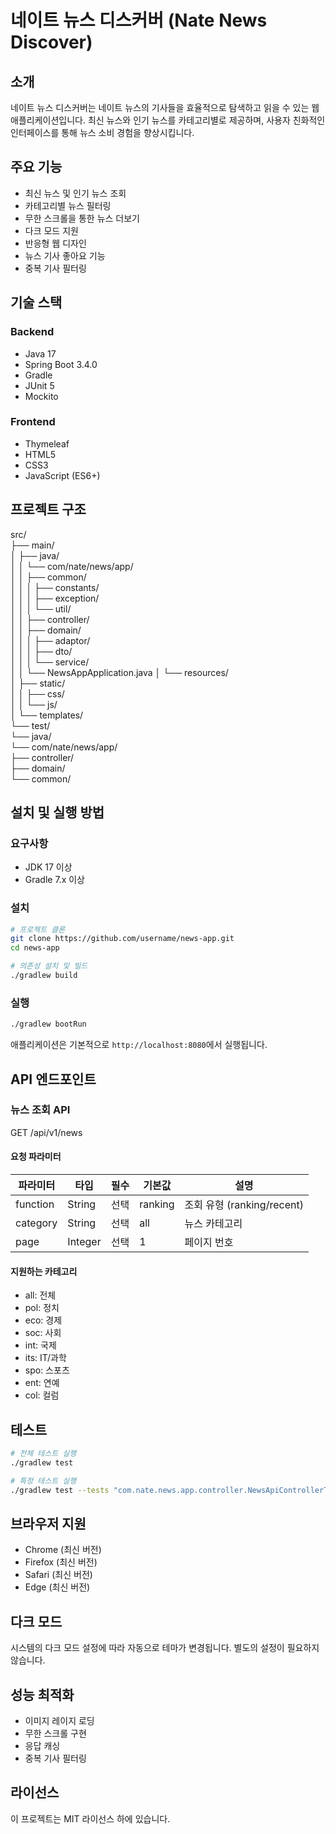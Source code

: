 # 네이트 뉴스 디스커버 (Nate News Discover)

## 소개
네이트 뉴스 디스커버는 네이트 뉴스의 기사들을 효율적으로 탐색하고 읽을 수 있는 웹 애플리케이션입니다. 최신 뉴스와 인기 뉴스를 카테고리별로 제공하며, 사용자 친화적인 인터페이스를 통해 뉴스 소비 경험을 향상시킵니다.

## 주요 기능
- 최신 뉴스 및 인기 뉴스 조회
- 카테고리별 뉴스 필터링
- 무한 스크롤을 통한 뉴스 더보기
- 다크 모드 지원
- 반응형 웹 디자인
- 뉴스 기사 좋아요 기능
- 중복 기사 필터링

## 기술 스택
### Backend
- Java 17
- Spring Boot 3.4.0
- Gradle
- JUnit 5
- Mockito

### Frontend
- Thymeleaf
- HTML5
- CSS3
- JavaScript (ES6+)

## 프로젝트 구조
src/  
├── main/  
│ ├── java/  
│ │ └── com/nate/news/app/  
│ │ ├── common/  
│ │ │ ├── constants/  
│ │ │ ├── exception/  
│ │ │ └── util/  
│ │ ├── controller/  
│ │ ├── domain/  
│ │ │ ├── adaptor/  
│ │ │ ├── dto/  
│ │ │ └── service/  
│ │ └── NewsAppApplication.java
│ └── resources/  
│ ├── static/  
│ │ ├── css/  
│ │ └── js/  
│ └── templates/  
└── test/  
└── java/  
└── com/nate/news/app/  
├── controller/  
├── domain/  
└── common/  


## 설치 및 실행 방법

### 요구사항
- JDK 17 이상
- Gradle 7.x 이상

### 설치
```bash
# 프로젝트 클론
git clone https://github.com/username/news-app.git
cd news-app

# 의존성 설치 및 빌드
./gradlew build
```

### 실행
```bash
./gradlew bootRun
```
애플리케이션은 기본적으로 `http://localhost:8080`에서 실행됩니다.

## API 엔드포인트

### 뉴스 조회 API
GET /api/v1/news

#### 요청 파라미터
| 파라미터 | 타입 | 필수 | 기본값 | 설명                     |
|---------|------|------|--------|------------------------|
| function | String | 선택 | ranking | 조회 유형 (ranking/recent) |
| category | String | 선택 | all | 뉴스 카테고리                |
| page | Integer | 선택 | 1 | 페이지 번호                 |

#### 지원하는 카테고리
- all: 전체
- pol: 정치
- eco: 경제
- soc: 사회
- int: 국제
- its: IT/과학
- spo: 스포츠
- ent: 연예
- col: 컬럼

## 테스트
```bash
# 전체 테스트 실행
./gradlew test

# 특정 테스트 실행
./gradlew test --tests "com.nate.news.app.controller.NewsApiControllerTest"
```

## 브라우저 지원
- Chrome (최신 버전)
- Firefox (최신 버전)
- Safari (최신 버전)
- Edge (최신 버전)

## 다크 모드
시스템의 다크 모드 설정에 따라 자동으로 테마가 변경됩니다. 별도의 설정이 필요하지 않습니다.

## 성능 최적화
- 이미지 레이지 로딩
- 무한 스크롤 구현
- 응답 캐싱
- 중복 기사 필터링

## 라이선스
이 프로젝트는 MIT 라이선스 하에 있습니다.